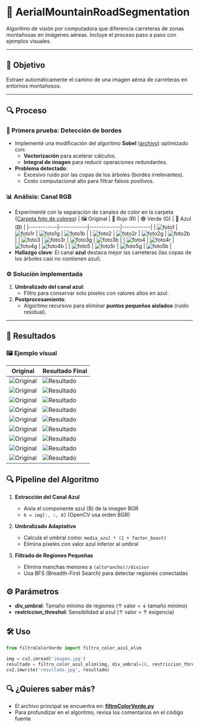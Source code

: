 # 🚁 AerialMountainRoadSegmentation  

Algoritmo de visión por computadora que diferencia carreteras de zonas montañosas en imágenes aéreas. Incluye el proceso paso a paso con ejemplos visuales.  

---

## 🎯 Objetivo  
Extraer automáticamente el camino de una imagen aérea de carreteras en entornos montañosos.  

---

## 🔍 Proceso  

### 📌 Primera prueba: Detección de bordes  
- Implementé una modificación del algoritmo **Sobel** ([archivo](sobelObtimizado.py)) optimizado con:  
  - **Vectorización** para acelerar cálculos.  
  - **Integral de imagen** para reducir operaciones redundantes.  
- **Problema detectado**:  
  - Excesivo ruido por las copas de los árboles (bordes irrelevantes).  
  - Costo computacional alto para filtrar falsos positivos.  

### 📊 Análisis: Canal RGB  
- Experimenté con la separación de canales de color en la carpeta ([Carpeta foto de colores](fotosColores))
| 🖼️ Original | 🔴 Rojo (R) | 🟢 Verde (G) | 🔵 Azul (B) |
|------------|------------|-------------|------------|
| ![foto1](fotosColores/foto1.jpg) | ![foto1r](fotosColores/foto1r.jpg) | ![foto1g](fotosColores/foto1g.jpg) | ![foto1b](fotosColores/foto1b.jpg) |
| ![foto2](fotosColores/foto2.jpg) | ![foto2r](fotosColores/foto2r.jpg) | ![foto2g](fotosColores/foto2g.jpg) | ![foto2b](fotosColores/foto2b.jpg) |
| ![foto3](fotosColores/foto3.jpg) | ![foto3r](fotosColores/foto3r.jpg) | ![foto3g](fotosColores/foto3g.jpg) | ![foto3b](fotosColores/foto3b.jpg) |
| ![foto4](fotosColores/foto4.jpg) | ![foto4r](fotosColores/foto4r.jpg) | ![foto4g](fotosColores/foto4g.jpg) | ![foto4b](fotosColores/foto4b.jpg) |
| ![foto5](fotosColores/foto5.jpg) | ![foto5r](fotosColores/foto5r.jpg) | ![foto5g](fotosColores/foto5g.jpg) | ![foto5b](fotosColores/foto5b.jpg) |
- **Hallazgo clave**: El canal **azul** destaca mejor las carreteras (las copas de los árboles casi no contienen azul).  

### ⚙️ Solución implementada  
1. **Umbralizado del canal azul**:  
   - Filtro para conservar solo píxeles con valores altos en azul.  
2. **Postprocesamiento**:  
   - Algoritmo recursivo para eliminar **puntos pequeños aislados** (ruido residual).  

---

## 📌 Resultados  
### 🖼️ Ejemplo visual  
| Original | Resultado Final |  
|----------|-----------------|  
| ![Original](ejemplos/foto1.jpg) | ![Resultado](ejemplos/foto1_edit.jpg) |
| ![Original](ejemplos/foto2.jpg) | ![Resultado](ejemplos/foto2_edit.jpg) |  
| ![Original](ejemplos/foto3.jpg) | ![Resultado](ejemplos/foto3_edit.jpg) |
| ![Original](ejemplos/foto4.jpg) | ![Resultado](ejemplos/foto4_edit.jpg) |
| ![Original](ejemplos/foto5.jpg) | ![Resultado](ejemplos/foto5_edit.jpg) | 
| ![Original](ejemplos/foto6.jpg) | ![Resultado](ejemplos/foto6_edit.jpg) | 
| ![Original](ejemplos/foto7.jpg) | ![Resultado](ejemplos/foto7_edit.jpg) | 
| ![Original](ejemplos/foto8.jpg) | ![Resultado](ejemplos/foto8_edit.jpg) | 
| ![Original](ejemplos/foto9.jpg) | ![Resultado](ejemplos/foto9_edit.jpg) |

## 🔍 Pipeline del Algoritmo

1. **Extracción del Canal Azul**
   - Aisla el componente azul (B) de la imagen BGR
   - `b = img[:, :, 0]` (OpenCV usa orden BGR)

2. **Umbralizado Adaptativo**
   - Calcula el umbral como: `media_azul * (1 + factor_boost)`
   - Elimina píxeles con valor azul inferior al umbral

3. **Filtrado de Regiones Pequeñas**
   - Elimina manchas menores a `(alto*ancho)//divisor`
   - Usa BFS (Breadth-First Search) para detectar regiones conectadas

## ⚙️ Parámetros
- **div_umbral**: Tamaño mínimo de regiones (↑ valor = ↓ tamaño mínimo)
- **restriccion_threshol**: Sensibilidad al azul (↑ valor = ↑ exigencia)

## 🛠️ Uso
```python
from filtroColorVerde import filtro_color_azul_elim

img = cv2.imread('imagen.jpg')
resultado = filtro_color_azul_elim(img, div_umbral=16, restriccion_threshold=0.7)
cv2.imwrite('resultado.jpg', resultado)
```

## 🔍 ¿Quieres saber más?
- El archivo principal se encuentra en: **[filtroColorVerde.py](filtroColorVerde.py)**
- Para profundizar en el algoritmo, revisa los comentarios en el código fuente
